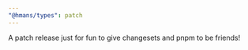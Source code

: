 ```yaml
---
"@hmans/types": patch
---
```


A patch release just for fun to give changesets and pnpm to be friends!
